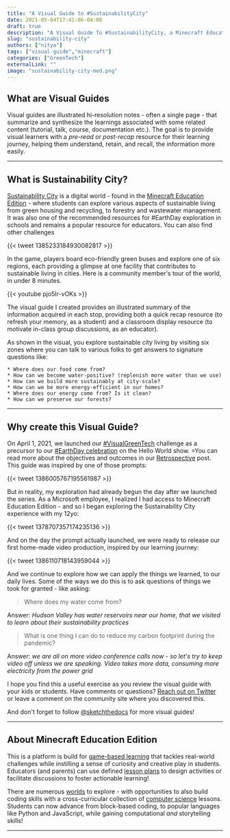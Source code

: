 ```yaml
--- 
title: "A Visual Guide to #SustainabilityCity"
date: 2021-05-04T17:41:06-04:00
draft: true
description: "A Visual Guide To #SustainabilityCity, a Minecraft Education Edition world with lessons to help educators and parents explore sustainability processes in the context of city life."
slug: "sustainability-city"
authors: ["nitya"]
tags: ["visual-guide","minecraft"]
categories: ["GreenTech"]
externalLink: ""
image: "sustainability-city-med.png"
---
```


## What are Visual Guides

Visual guides are illustrated hi-resolution notes - often a single page - that summarize and synthesize the learnings associated with some related content (tutorial, talk, course, documentation etc.). The goal is to provide visual learners with a _pre-read_ or _post-recap_ resource for their learning journey, helping them understand, retain, and recall, the information more easily.

---

## What is Sustainability City?

[Sustainability City](https://education.minecraft.net/worlds/sustainability-city) is a digital world - found in the [Minecraft Education Edition](https://education.minecraft.net/how-it-works/what-is-minecraft) - where students can explore various aspects of sustainable living from green housing and recycling, to forestry and wastewater management. It was also one of the recommended resources for #EarthDay exploration in schools and remains a popular resource for educators. You can also find other challenges  

{{< tweet 1385233184930082817 >}}

In the game, players board eco-friendly green buses and explore one of six regions, each providing a glimpse at one facility that contributes to sustainable living in cities. Here is a community member's tour of the world, in under 8 minutes.

{{< youtube pjo5Ir-vOKs >}}

The visual guide I created provides an illustrated summary of the information acquired in each stop, providing both a quick recap resource (to refresh your memory, as a student) and a classroom display resource (to motivate in-class group discussions, as an educator).

As shown in the visual, you explore sustainable city living by visiting six zones where you can talk to various folks to get answers to signature questions like:
 
    * Where does our food come from?
    * How can we become water-positive? (replenish more water than we use)
    * How can we build more sustainably at city-scale?
    * How can we be more energy-efficient in our homes?
    * Where does our energy come from? Is it clean?
    * How can we preserve our forests?

---

## Why create this Visual Guide?

On April 1, 2021, we launched our [#VisualGreenTech](/post/helloearth-day/) challenge as a precursor to our [#EarthDay celebration](https://channel9.msdn.com/Shows/Hello-World/Hello-World-April-22-2021-Special-Hello-Earth?WT.mc_id=mobile-24661-ninarasi) on the Hello World show. =You can read more about the objectives and outcomes in our [Retrospective](/post/challenge-retro/) post. This guide was inspired by one of those prompts:

{{< tweet 1386005767195561987 >}}

But in reality, my exploration had already begun the day after we launched the series. As a Microsoft employee, I realized I had access to Minecraft Education Edition - and so I began exploring the Sustainability City experience with my 12yo:

{{< tweet 1378707357174235136 >}}

And on the day the prompt actually launched, we were ready to release our first home-made video production, inspired by our learning journey:

{{< tweet 1386110718143959044 >}}

And we continue to explore how we can apply the things we learned, to our daily lives. Some of the ways we do this is to ask questions of things we took for granted - like asking:

>  Where does my water come from?

Answer: _Hudson Valley has water reservoirs near our home, that we visited to learn about their sustainability practices_

> What is one thing I can do to reduce my carbon footprint during the pandemic?

Answer: _we are all on more video conference calls now - so let's try to keep video off unless we are speaking. Video takes more data, consuming more electricity from the power grid_

I hope you find this a useful exercise as you review the visual guide with your kids or students. Have comments or questions? [Reach out on Twitter](https://twitter.com/nitya) or leave a comment on the community site where you discovered this.

And don't forget to follow [@sketchthedocs](https://twitter.com/sketchthedocs) for more visual guides!

---

## About Minecraft Education Edition

This is a platform is build for [game-based learning](https://education.minecraft.net/how-it-works/why-minecraft) that tackles real-world challenges while instilling a sense of curiosity and creative play in students. Educators (and parents) can use  defined [lesson plans](https://education.minecraft.net/blog/sustainability-city-explore-energy-efficiency-in-the-urban-space) to design activities or facilitate discussions to foster actionable learning! 

There are numerous [worlds](https://education.minecraft.net/class-resources/worlds) to explore - with opportunities to also build coding skills with a cross-curricular collection of [computer science](https://education.minecraft.net/class-resources/computer-science-subject-kit) lessons. Students can now advance from block-based coding, to popular languages like Python and JavaScript, while gaining computational _and_ storytelling skills!

---


